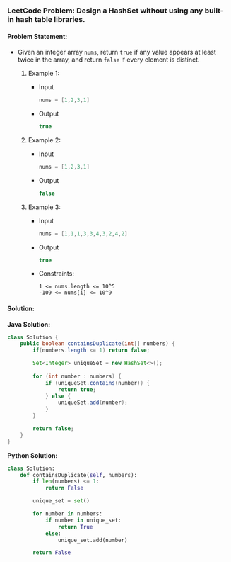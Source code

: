 ### LeetCode Problem: Design a HashSet without using any built-in hash table libraries.

#### Problem Statement:
- Given an integer array ```nums```, return ```true``` if any value appears at least twice in the array, and return ```false``` if every element is distinct.

    1. Example 1:

        - Input
            ```java
            nums = [1,2,3,1]
            ```
        - Output
            ```java
            true
            ```

    2. Example 2:

        - Input
            ```java
            nums = [1,2,3,1]
            ```
        - Output
            ```java
            false
            ```
    
    3. Example 3:

        - Input
            ```java
            nums = [1,1,1,3,3,4,3,2,4,2]
            ```
        - Output
            ```java
            true
            ```

        - Constraints:
            ```
            1 <= nums.length <= 10^5
            -109 <= nums[i] <= 10^9

            ```
#### Solution:
**Java Solution:**
```java
class Solution {
    public boolean containsDuplicate(int[] numbers) {
        if(numbers.length <= 1) return false;

        Set<Integer> uniqueSet = new HashSet<>();
        
        for (int number : numbers) {
            if (uniqueSet.contains(number)) {
                return true;
            } else {
                uniqueSet.add(number);
            }
        }

        return false;
    }  
}
```

**Python Solution:**
```python
class Solution:
    def containsDuplicate(self, numbers):
        if len(numbers) <= 1:
            return False

        unique_set = set()

        for number in numbers:
            if number in unique_set:
                return True
            else:
                unique_set.add(number)

        return False
```
